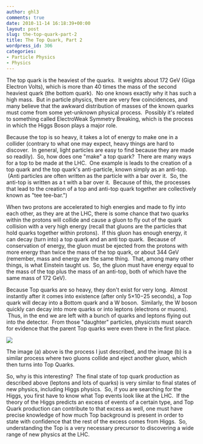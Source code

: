 ```yaml
---
author: ghl3
comments: true
date: 2010-11-14 16:18:39+00:00
layout: post
slug: the-top-quark-part-2
title: The Top Quark, Part 2
wordpress_id: 306
categories:
- Particle Physics
- Physics
---
```


The top quark is the heaviest of the quarks.  It weights about 172 GeV (Giga Electron Volts), which is more than 40 times the mass of the second heaviest quark (the bottom quark).  No one knows exactly why it has such a high mass.  But in particle physics, there are very few coincidences, and many believe that the awkward distribution of masses of the known quarks must come from some yet-unknown physical process.  Possibly it's related to something called ElectroWeak Symmetry Breaking, which is the process in which the Higgs Boson plays a major role.

Because the top is so heavy, it takes a lot of energy to make one in a collider (contrary to what one may expect, heavy things are hard to discover.  In general, light particles are easy to find because they are made so readily).  So, how does one "make" a top quark?  There are many ways for a top to be made at the LHC.  One example is leads to the creation of a top quark and the top quark's anti-particle, known simply as an anti-top.  (Anti particles are often written as the particle with a bar over it.  So, the anti-top is written as a t with a bar over it.  Because of this, the processes that lead to the creation of a top and anti-top quark together are collectively known as "tee tee-bar.")

When two protons are accelerated to high energies and made to fly into each other, as they are at the LHC, there is some chance that two quarks within the protons will collide and cause a gluon to fly out of the quark collision with a very high energy (recall that gluons are the particles that hold quarks together within protons).  If this gluon has enough energy, it can decay (turn into) a top quark and an anti top quark.  Because of conservation of energy, the gluon must be ejected from the protons with more energy than twice the mass of the top quark, or about 344 GeV (remember, mass and energy are the same thing.  That, among many other things, is what Einstein taught us.  So, the gluon must have energy equal to the mass of the top plus the mass of an anti-top, both of which have the same mass of 172 GeV).

Because Top quarks are so heavy, they don't exist for very long.  Almost instantly after it comes into existence (after only 5×10−25 seconds), a Top quark will decay into a Bottom quark and a W boson.  Similarly, the W boson quickly can decay into more quarks or into leptons (electrons or muons).  Thus, in the end we are left with a bunch of quarks and leptons flying out into the detector.  From those "daughter" particles, physicists must search for evidence that the parent Top quarks were even there in the first place.

![](http://www.nature.com/nature/journal/v429/n6992/images/nature02589-f1.2.jpg)

The image (a) above is the process I just described, and the image (b) is a similar process where two gluons collide and eject another gluon, which then turns into Top Quarks.

So, why is this interesting?  The final state of top quark production as described above (leptons and lots of quarks) is very similar to final states of new physics, including Higgs physics.  So, if you are searching for the Higgs, you first have to know what Top events look like at the LHC.  If the theory of the Higgs predicts an excess of events of a certain type, and Top Quark production can contribute to that excess as well, one must have precise knowledge of how much Top background is present in order to state with confidence that the rest of the excess comes from Higgs.  So, understanding the Top is a very necessary precursor to discovering a wide range of new physics at the LHC.
